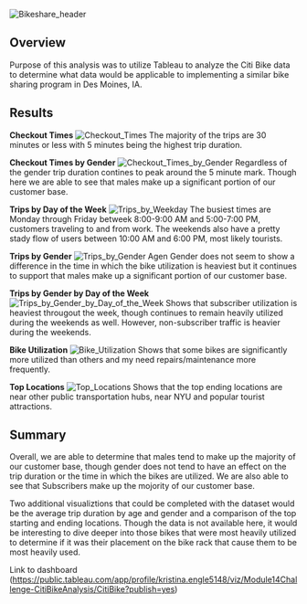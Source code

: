 ![Bikeshare_header](https://user-images.githubusercontent.com/88597956/147020003-d846550c-01d4-4cf8-9f7b-7a6a059e9b0f.png)



## Overview
Purpose of this analysis was to utilize Tableau to analyze the Citi Bike data to determine what data would be applicable to implementing a similar bike sharing program in Des Moines, IA.

## Results

**Checkout Times**
![Checkout_Times](https://user-images.githubusercontent.com/88597956/147417244-889cb763-e9f0-4064-91b6-1cfababafbf5.png)
The majority of the trips are 30 minutes or less with 5 minutes being the highest trip duration.

**Checkout Times by Gender** 
![Checkout_Times_by_Gender](https://user-images.githubusercontent.com/88597956/147417257-1d131b33-e34a-4761-99bb-3062d1125b04.png)
Regardless of the gender trip duration contines to peak around the 5 minute mark. Though here we are able to see that males make up a significant portion of our customer base.

**Trips by Day of the Week**
![Trips_by_Weekday](https://user-images.githubusercontent.com/88597956/147417265-47ae694e-3a1b-4119-8818-5ee7413f2380.png)
The busiest times are Monday through Friday betweek 8:00-9:00 AM and 5:00-7:00 PM, customers traveling to and from work. The weekends also have a pretty stady flow of users between 10:00 AM and 6:00 PM, most likely tourists.

**Trips by Gender**
![Trips_by_Gender](https://user-images.githubusercontent.com/88597956/147417271-ae035fd8-f88f-46e5-9401-b2d35769e1c3.png)
Agen Gender does not seem to show a difference in the time in which the bike utilization is heaviest but it continues to support that males make up a significant portion of our customer base.

**Trips by Gender by Day of the Week**
![Trips_by_Gender_by_Day_of_the_Week](https://user-images.githubusercontent.com/88597956/147417281-8368c278-327d-48bf-9cb0-5079e14111cb.png)
Shows that subscriber utilization is heaviest througout the week, though continues to remain heavily utilized during the weekends as well. However, non-subscriber traffic is heavier during the weekends.

**Bike Utilization**
![Bike_Utilization](https://user-images.githubusercontent.com/88597956/147417290-b27f27cb-ec32-4f52-8f71-636015d3ae27.png)
Shows that some bikes are significantly more utilized than others and my need repairs/maintenance more frequently.

**Top Locations**
![Top_Locations](https://user-images.githubusercontent.com/88597956/147417292-5958afe8-3f7e-415e-8b29-e11c67ac6a1c.png)
Shows that the top ending locations are near other public transportation hubs, near NYU and popular tourist attractions.

## Summary
Overall, we are able to determine that males tend to make up the majority of our customer base, though gender does not tend to have an effect on the trip duration or the time in which the bikes are utilized. We are also able to see that Subscribers make up the mojority of our customer base.

Two additional visualiztions that could be completed with the dataset would be the average trip duration by age and gender and a comparison of the top starting and ending locations. Though the data is not available here, it would be interesting to dive deeper into those bikes that were most heavily utilized to determine if it was their placement on the bike rack that cause them to be most heavily used. 

Link to dashboard (https://public.tableau.com/app/profile/kristina.engle5148/viz/Module14Challenge-CitiBikeAnalysis/CitiBike?publish=yes)
